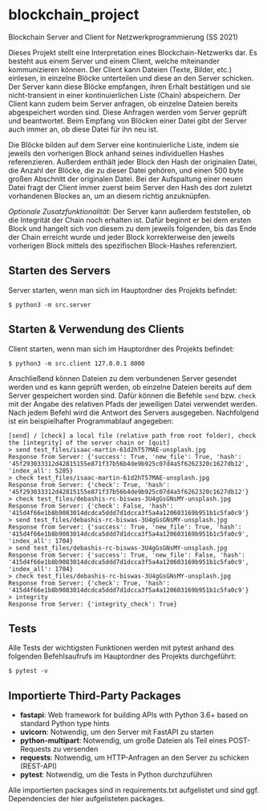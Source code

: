 # blockchain_project
Blockchain Server and Client for Netzwerkprogrammierung (SS 2021)

Dieses Projekt stellt eine Interpretation eines Blockchain-Netzwerks dar. Es besteht aus einem Server und einem Client,
welche miteinander kommunizieren können. Der Client kann Dateien (Texte, Bilder, etc.) einlesen, in einzelne
Blöcke unterteilen und diese an den Server schicken. Der Server kann diese Blöcke empfangen, ihren Erhalt bestätigen
und sie nicht-transient in einer kontinuierlichen Liste (Chain) abspeichern. Der Client kann zudem beim Server anfragen, 
ob einzelne Dateien bereits abgespeichert worden sind. Diese Anfragen werden vom Server geprüft und beantwortet. Beim
Empfang von Blöcken einer Datei gibt der Server auch immer an, ob diese Datei für ihn neu ist.

Die Blöcke bilden auf dem Server eine kontinuierliche Liste, indem sie jeweils den vorherigen Block anhand seines
individuellen Hashes referenzieren. Außerdem enthält jeder Block den Hash der originalen Datei, die Anzahl der 
Blöcke, die zu dieser Datei gehören, und einen 500 byte großen Abschnitt der originalen Datei. Bei der Aufspaltung
einer neuen Datei fragt der Client immer zuerst beim Server den Hash des dort zuletzt vorhandenen Blockes an, um
an diesem richtig anzuknüpfen.

_Optionale Zusatzfunktionalität_: Der Server kann außerdem feststellen, ob die Integrität der Chain noch erhalten ist.
Dafür beginnt er bei dem ersten Block und hangelt sich von diesem zu dem jeweils folgenden, bis das Ende der Chain
erreicht wurde und jeder Block korrekterweise den jeweils vorherigen Block mittels des spezifischen Block-Hashes 
referenziert.


## Starten des Servers
Server starten, wenn man sich im Hauptordner des Projekts befindet:

`$ python3 -m src.server`


## Starten & Verwendung des Clients
Client starten, wenn man sich im Hauptordner des Projekts befindet:

`$ python3 -m src.client 127.0.0.1 8000`

Anschließend können Dateien zu dem verbundenen Server gesendet werden und es kann geprüft werden,
ob einzelne Dateien bereits auf dem Server gespeichert worden sind. Dafür können die Befehle `send` bzw. `check`
mit der Angabe des relativen Pfads der jeweiligen Datei verwendet werden. Nach jedem Befehl wird die Antwort des Servers ausgegeben.
Nachfolgend ist ein beispielhafter Programmablauf angegeben:

```
[send] / [check] a local file (relative path from root folder), check the [integrity] of the server chain or [quit]
> send test_files/isaac-martin-61d2hT57MAE-unsplash.jpg
Response from Server: {'success': True, 'new_file': True, 'hash': '45f293033312d42815155e871f37b56b4de9b925c07d4a5f6262320c1627db12', 'index_all': 5285}
> check test_files/isaac-martin-61d2hT57MAE-unsplash.jpg
Response from Server: {'check': True, 'hash': '45f293033312d42815155e871f37b56b4de9b925c07d4a5f6262320c1627db12'}
> check test_files/debashis-rc-biswas-3U4gGsGNsMY-unsplash.jpg
Response from Server: {'check': False, 'hash': '415d4f66e1b8b9083014dcdca5ddd7d1dcca3f5a4a120603169b951b1c5fa0c9'}
> send test_files/debashis-rc-biswas-3U4gGsGNsMY-unsplash.jpg
Response from Server: {'success': True, 'new_file': True, 'hash': '415d4f66e1b8b9083014dcdca5ddd7d1dcca3f5a4a120603169b951b1c5fa0c9', 'index_all': 1704}
> send test_files/debashis-rc-biswas-3U4gGsGNsMY-unsplash.jpg
Response from Server: {'success': True, 'new_file': False, 'hash': '415d4f66e1b8b9083014dcdca5ddd7d1dcca3f5a4a120603169b951b1c5fa0c9', 'index_all': 1704}
> check test_files/debashis-rc-biswas-3U4gGsGNsMY-unsplash.jpg
Response from Server: {'check': True, 'hash': '415d4f66e1b8b9083014dcdca5ddd7d1dcca3f5a4a120603169b951b1c5fa0c9'}
> integrity
Response from Server: {'integrity_check': True}
```


## Tests
Alle Tests der wichtigsten Funktionen werden mit pytest anhand des folgenden Befehlsaufrufs im Hauptordner
des Projekts durchgeführt: 

`$ pytest -v`


## Importierte Third-Party Packages
* **fastapi**: Web framework for building APIs with Python 3.6+ based on standard Python type hints
* **uvicorn**: Notwendig, um den Server mit FastAPI zu starten
* **python-multipart**: Notwendig, um große Dateien als Teil eines POST-Requests zu versenden
* **requests**: Notwendig, um HTTP-Anfragen an den Server zu schicken (REST-API)
* **pytest**: Notwendig, um die Tests in Python durchzuführen

Alle importierten packages sind in requirements.txt aufgelistet und sind ggf. Dependencies der hier aufgelisteten packages.